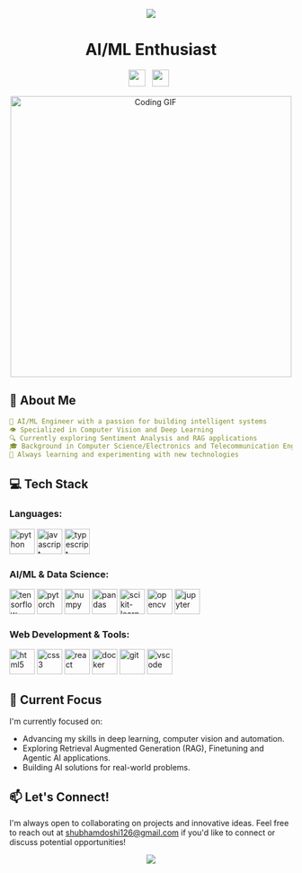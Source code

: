 <p align="center">
  <img src="https://capsule-render.vercel.app/api?type=waving&color=gradient&height=200&section=header&text=Hi%20There!%20I'm%20Shubham%20Doshi&fontSize=40&fontAlignY=35&animation=fadeIn" />
</p>

<h1 align="center">AI/ML Enthusiast</h1>

<p align="center">
  <a href="https://www.linkedin.com/in/shubham-doshi-/"><img height="30" src="https://img.shields.io/badge/linkedin-%230077B5.svg?style=for-the-badge&logo=linkedin&logoColor=white"/></a>&nbsp;&nbsp;
  <a href="mailto:shubhamdoshi126@gmail.com"><img height="30" src="https://img.shields.io/badge/Gmail-D14836?style=for-the-badge&logo=gmail&logoColor=white"/></a>&nbsp;&nbsp;
</p>

<p align="center">
  <img src="https://media.giphy.com/media/v1.Y2lkPTc5MGI3NjExcXFkNXNxNGRvZGNlcGVlcGJnMXRvZGJwbWJnZXZwZnJtZXVqZXRmZiZlcD12MV9pbnRlcm5hbF9naWZfYnlfaWQmY3Q9Zw/qgQUggAC3Pfv687qPC/giphy.gif" alt="Coding GIF" width="500">
</p>

## 💫 About Me

```yaml
🧠 AI/ML Engineer with a passion for building intelligent systems
👁️ Specialized in Computer Vision and Deep Learning
🔍 Currently exploring Sentiment Analysis and RAG applications
🎓 Background in Computer Science/Electronics and Telecommunication Engineering
🌱 Always learning and experimenting with new technologies
```

## 💻 Tech Stack

<h3 align="left">Languages:</h3>
<p align="left">
  <img src="https://cdn.jsdelivr.net/gh/devicons/devicon/icons/python/python-original.svg" alt="python" width="45" height="45"/>
  <img src="https://cdn.jsdelivr.net/gh/devicons/devicon/icons/javascript/javascript-original.svg" alt="javascript" width="45" height="45"/>
  <img src="https://cdn.jsdelivr.net/gh/devicons/devicon/icons/typescript/typescript-original.svg" alt="typescript" width="45" height="45"/>
</p>

<h3 align="left">AI/ML & Data Science:</h3>
<p align="left">
  <img src="https://cdn.jsdelivr.net/gh/devicons/devicon/icons/tensorflow/tensorflow-original.svg" alt="tensorflow" width="45" height="45"/>
  <img src="https://cdn.jsdelivr.net/gh/devicons/devicon/icons/pytorch/pytorch-original.svg" alt="pytorch" width="45" height="45"/>
  <img src="https://cdn.jsdelivr.net/gh/devicons/devicon/icons/numpy/numpy-original.svg" alt="numpy" width="45" height="45"/>
  <img src="https://cdn.jsdelivr.net/gh/devicons/devicon/icons/pandas/pandas-original.svg" alt="pandas" width="45" height="45"/>
  <img src="https://upload.wikimedia.org/wikipedia/commons/0/05/Scikit_learn_logo_small.svg" alt="scikit-learn" width="45" height="45"/>
  <img src="https://www.vectorlogo.zone/logos/opencv/opencv-icon.svg" alt="opencv" width="45" height="45"/>
  <img src="https://cdn.jsdelivr.net/gh/devicons/devicon/icons/jupyter/jupyter-original.svg" alt="jupyter" width="45" height="45"/>
</p>

<h3 align="left">Web Development & Tools:</h3>
<p align="left">
  <img src="https://cdn.jsdelivr.net/gh/devicons/devicon/icons/html5/html5-original.svg" alt="html5" width="45" height="45"/>
  <img src="https://cdn.jsdelivr.net/gh/devicons/devicon/icons/css3/css3-original.svg" alt="css3" width="45" height="45"/>
  <img src="https://cdn.jsdelivr.net/gh/devicons/devicon/icons/react/react-original.svg" alt="react" width="45" height="45"/>
  <img src="https://cdn.jsdelivr.net/gh/devicons/devicon/icons/docker/docker-original.svg" alt="docker" width="45" height="45"/>
  <img src="https://cdn.jsdelivr.net/gh/devicons/devicon/icons/git/git-original.svg" alt="git" width="45" height="45"/>
  <img src="https://cdn.jsdelivr.net/gh/devicons/devicon/icons/vscode/vscode-original.svg" alt="vscode" width="45" height="45"/>
</p>



## 🔭 Current Focus

I'm currently focused on:
- Advancing my skills in deep learning, computer vision and automation.
- Exploring Retrieval Augmented Generation (RAG), Finetuning and Agentic AI applications.
- Building AI solutions for real-world problems.

## 📫 Let's Connect!

I'm always open to collaborating on projects and innovative ideas. Feel free to reach out at shubhamdoshi126@gmail.com if you'd like to connect or discuss potential opportunities!

<p align="center">
  <img src="https://capsule-render.vercel.app/api?type=waving&color=gradient&height=100&section=footer" />
</p>
